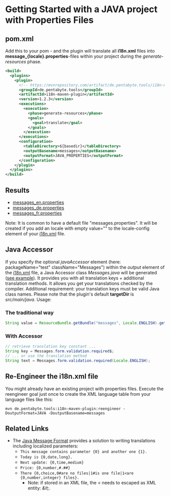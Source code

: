 # Getting Started with a JAVA project with Properties Files

## pom.xml

Add this to your pom - and the plugin will translate all **i18n.xml** files into **message_{locale}.properties**-files within your project during the _generate-resources_ phase.

```xml
<build>
  <plugins>
    <plugin>
      <!-- https://mvnrepository.com/artifact/de.pentabyte.tools/i18n-maven-plugin -->
      <groupId>de.pentabyte.tools</groupId>
      <artifactId>i18n-maven-plugin</artifactId>
      <version>1.2.3</version>
      <executions>
        <execution>
          <phase>generate-resources</phase>
          <goals>
            <goal>translate</goal>
          </goals>
        </execution>
      </executions>
      <configuration>
        <tableDirectory>${basedir}</tableDirectory>
        <outputBasename>messages</outputBasename>
        <outputFormat>JAVA_PROPERTIES</outputFormat>
      </configuration>
    </plugin>
  </plugins>
</build>
```

## Results

- [messages_en.properties](../src/test/resources/messages_en.properties)
- [messages_de.properties](../src/test/resources/messages_de.properties)
- [messages_fr.properties](../src/test/resources/messages_fr.properties)

Note: It is common to have a default file "messages.properties". It will be created if you add an locale with empty value="" to the locale-config element of your [i18n.xml](../src/test/resources/i18n.xml) file.

## Java Accessor

If you specify the optional _javaAccessor_ element (here: packageName="test" className="Messages") within the _output_ element of the [i18n.xml](../src/test/resources/i18n.xml#L19) file, a Java Accessor class _Messages.java_ will be generated ([see example](../src/main/java/test/Messages.java)). It provides you with all translation keys + additional translation methods. It allows you get your translations checked by the compiler. Additional requirement: your translation keys must be valid Java class names. Please note that the plugin's default **targetDir** is *src/main/java*. Usage:

### The traditional way

```java
String value = ResourceBundle.getBundle("messages", Locale.ENGLISH).getString("form.validation.required");
```

### With Accessor

```java
// retrieve translation key constant ...
String key = Messages.form.validation.required$;
// ... or use the translation method
String text = Messages.form.validation.required(Locale.ENGLISH);
```

## Re-Engineer the i18n.xml file

You might already have an existing project with properties files. Execute the reengineer goal just once to create the XML language table from your language files like this:

```
mvn de.pentabyte.tools:i18n-maven-plugin:reengineer -DoutputFormat=JAVA -DoutputBasename=messages
```

## Related Links

* The [Java Message Format](https://docs.oracle.com/javase/8/docs/api/java/text/MessageFormat.html) provides a solution to writing translations including localized parameters:
    * ``This message contains parameter {0} and another one {1}.``
    * ``Today is {0,date,long}.`` 
    * ``Next update: {0,time,medium}``
    * ``Price: {0,number,#.##}``
    * ``There {0,choice,0#are no files|1#is one file|1<are {0,number,integer} files}.``
        * Note: if stored in an XML file, the *<* needs to escaped as XML entity: *&amp;lt;*.  